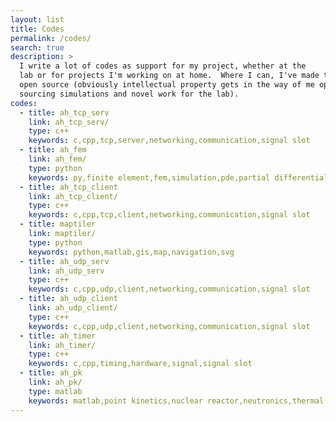 ```yaml
---
layout: list
title: Codes
permalink: /codes/
search: true
description: >
  I write a lot of codes as support for my project, whether at the
  lab or for projects I'm working on at home.  Where I can, I've made these
  open source (obviously intellectual property gets in the way of me open
  sourcing simulations and novel work for the lab).
codes:
  - title: ah_tcp_serv
    link: ah_tcp_serv/
    type: c++
    keywords: c,cpp,tcp,server,networking,communication,signal slot
  - title: ah_fem
    link: ah_fem/
    type: python
    keywords: py,finite element,fem,simulation,pde,partial differential equation
  - title: ah_tcp_client
    link: ah_tcp_client/
    type: c++
    keywords: c,cpp,tcp,client,networking,communication,signal slot
  - title: maptiler
    link: maptiler/
    type: python
    keywords: python,matlab,gis,map,navigation,svg
  - title: ah_udp_serv
    link: ah_udp_serv
    type: c++
    keywords: c,cpp,udp,client,networking,communication,signal slot
  - title: ah_udp_client
    link: ah_udp_client/
    type: c++
    keywords: c,cpp,udp,client,networking,communication,signal slot
  - title: ah_timer
    link: ah_timer/
    type: c++
    keywords: c,cpp,timing,hardware,signal,signal slot
  - title: ah_pk
    link: ah_pk/
    type: matlab
    keywords: matlab,point kinetics,nuclear reactor,neutronics,thermal hydraulics,conduction,finite difference method,fdm
---
```

